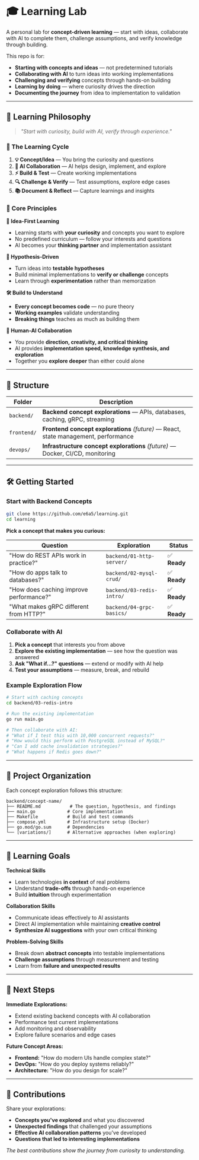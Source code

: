 # 🎓 Learning Lab

A personal lab for **concept-driven learning** — start with ideas, collaborate with AI to complete them, challenge assumptions, and verify knowledge through building.

This repo is for:
- **Starting with concepts and ideas** — not predetermined tutorials
- **Collaborating with AI** to turn ideas into working implementations  
- **Challenging and verifying** concepts through hands-on building
- **Learning by doing** — where curiosity drives the direction
- **Documenting the journey** from idea to implementation to validation

---

## 🧠 Learning Philosophy

> *"Start with curiosity, build with AI, verify through experience."*

### 🔄 The Learning Cycle

1. **💡 Concept/Idea** — You bring the curiosity and questions
2. **🤖 AI Collaboration** — AI helps design, implement, and explore
3. **⚡ Build & Test** — Create working implementations
4. **🔍 Challenge & Verify** — Test assumptions, explore edge cases
5. **📚 Document & Reflect** — Capture learnings and insights

### 🎯 Core Principles

**🚀 Idea-First Learning**
- Learning starts with **your curiosity** and concepts you want to explore
- No predefined curriculum — follow your interests and questions
- AI becomes your **thinking partner** and implementation assistant

**🔬 Hypothesis-Driven**
- Turn ideas into **testable hypotheses** 
- Build minimal implementations to **verify or challenge** concepts
- Learn through **experimentation** rather than memorization

**🛠️ Build to Understand**
- **Every concept becomes code** — no pure theory
- **Working examples** validate understanding
- **Breaking things** teaches as much as building them

**🤝 Human-AI Collaboration**
- You provide **direction, creativity, and critical thinking**
- AI provides **implementation speed, knowledge synthesis, and exploration**
- Together you **explore deeper** than either could alone

---

## 🧱 Structure

| Folder | Description |
|--------|-------------|
| `backend/` | **Backend concept explorations** — APIs, databases, caching, gRPC, streaming |
| `frontend/` | **Frontend concept explorations** *(future)* — React, state management, performance |
| `devops/` | **Infrastructure concept explorations** *(future)* — Docker, CI/CD, monitoring |

---

## 🛠️ Getting Started

### Start with Backend Concepts
```bash
git clone https://github.com/e6a5/learning.git
cd learning
```

**Pick a concept that makes you curious:**

| Question | Exploration | Status |
|----------|-------------|---------|
| "How do REST APIs work in practice?" | `backend/01-http-server/` | ✅ **Ready** |
| "How do apps talk to databases?" | `backend/02-mysql-crud/` | ✅ **Ready** |
| "How does caching improve performance?" | `backend/03-redis-intro/` | ✅ **Ready** |
| "What makes gRPC different from HTTP?" | `backend/04-grpc-basics/` | ✅ **Ready** |

### Collaborate with AI
1. **Pick a concept** that interests you from above
2. **Explore the existing implementation** — see how the question was answered
3. **Ask "What if...?" questions** — extend or modify with AI help
4. **Test your assumptions** — measure, break, and rebuild

### Example Exploration Flow
```bash
# Start with caching concepts
cd backend/03-redis-intro

# Run the existing implementation
go run main.go

# Then collaborate with AI:
# "What if I test this with 10,000 concurrent requests?"
# "How would this perform with PostgreSQL instead of MySQL?"
# "Can I add cache invalidation strategies?"
# "What happens if Redis goes down?"
```

---

## 📁 Project Organization

Each concept exploration follows this structure:
```
backend/concept-name/
├── README.md           # The question, hypothesis, and findings
├── main.go            # Core implementation
├── Makefile           # Build and test commands  
├── compose.yml        # Infrastructure setup (Docker)
├── go.mod/go.sum      # Dependencies
└── [variations/]      # Alternative approaches (when exploring)
```

---

## 🎯 Learning Goals

**Technical Skills**
- Learn technologies **in context** of real problems
- Understand **trade-offs** through hands-on experience
- Build **intuition** through experimentation

**Collaboration Skills**  
- Communicate ideas effectively to AI assistants
- Direct AI implementation while maintaining **creative control**
- **Synthesize AI suggestions** with your own critical thinking

**Problem-Solving Skills**
- Break down **abstract concepts** into testable implementations
- **Challenge assumptions** through measurement and testing
- Learn from **failure and unexpected results**

---

## 🚀 Next Steps

**Immediate Explorations:**
- Extend existing backend concepts with AI collaboration
- Performance test current implementations  
- Add monitoring and observability
- Explore failure scenarios and edge cases

**Future Concept Areas:**
- **Frontend:** "How do modern UIs handle complex state?"
- **DevOps:** "How do you deploy systems reliably?"
- **Architecture:** "How do you design for scale?"

---

## 📩 Contributions

Share your explorations:
- **Concepts you've explored** and what you discovered
- **Unexpected findings** that challenged your assumptions
- **Effective AI collaboration patterns** you've developed
- **Questions that led to interesting implementations**

*The best contributions show the journey from curiosity to understanding.*

